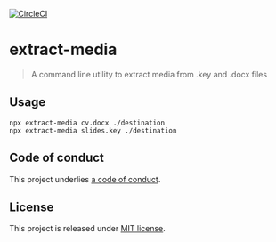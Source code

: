 [![CircleCI](https://circleci.com/gh/stefanjudis/extract-media.svg?style=svg)](https://circleci.com/gh/stefanjudis/extract-media)

# extract-media

> A command line utility to extract media from .key and .docx files

## Usage

```
npx extract-media cv.docx ./destination
npx extract-media slides.key ./destination
```

## Code of conduct

This project underlies [a code of conduct](./CODE-OF-CONDUCT.md).

## License

This project is released under [MIT license](./LICENSE).
